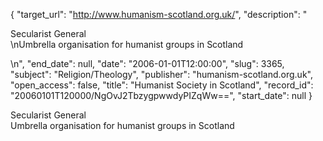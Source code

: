 {
  "target_url": "http://www.humanism-scotland.org.uk/", 
  "description": "<p>Secularist General<br />\nUmbrella organisation for humanist groups in Scotland</p>\n", 
  "end_date": null, 
  "date": "2006-01-01T12:00:00", 
  "slug": 3365, 
  "subject": "Religion/Theology", 
  "publisher": "humanism-scotland.org.uk", 
  "open_access": false, 
  "title": "Humanist Society in Scotland", 
  "record_id": "20060101T120000/NgOvJ2TbzygpwwdyPIZqWw==", 
  "start_date": null
}

<p>Secularist General<br />
Umbrella organisation for humanist groups in Scotland</p>
